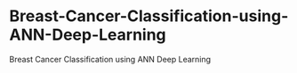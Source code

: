 # Breast-Cancer-Classification-using-ANN-Deep-Learning
Breast Cancer Classification using ANN Deep Learning

